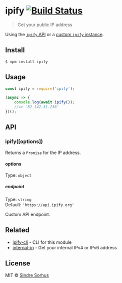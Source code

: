 # ipify [![Build Status](https://travis-ci.org/sindresorhus/ipify.svg?branch=master)](https://travis-ci.org/sindresorhus/ipify)

> Get your public IP address

Using the [`ipify` API](https://www.ipify.org) or a [custom `ipify` instance](https://github.com/rdegges/ipify-api).


## Install

```
$ npm install ipify
```


## Usage

```js
const ipify = require('ipify');

(async => {
	console.log(await ipify());
	//=> '82.142.31.236'
})();
```


## API

### ipify([options])

Returns a `Promise` for the IP address.

#### options

Type: `object`

##### endpoint

Type: `string`<br>
Default: `'https://api.ipify.org'`

Custom API endpoint.


## Related

- [ipify-cli](https://github.com/sindresorhus/ipify-cli) - CLI for this module
- [internal-ip](https://github.com/sindresorhus/internal-ip) - Get your internal IPv4 or IPv6 address


## License

MIT © [Sindre Sorhus](https://sindresorhus.com)
